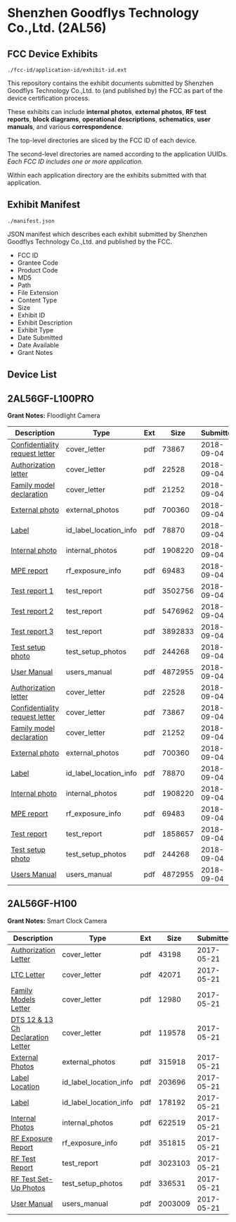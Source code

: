 # Shenzhen Goodflys Technology Co.,Ltd. (2AL56)
## FCC Device Exhibits

```
./fcc-id/application-id/exhibit-id.ext
```

This repository contains the exhibit documents submitted by Shenzhen Goodflys Technology Co.,Ltd. to (and published by) the FCC as part of the device certification process.

These exhibits can include **internal photos**, **external photos**, **RF test reports**, **block diagrams**, **operational descriptions**, **schematics**, **user manuals**, and various **correspondence**.

The top-level directories are sliced by the FCC ID of each device.

The second-level directories are named according to the application UUIDs. *Each FCC ID includes one or more application.*

Within each application directory are the exhibits submitted with that application. 

## Exhibit Manifest

```
./manifest.json
```

JSON manifest which describes each exhibit submitted by Shenzhen Goodflys Technology Co.,Ltd. and published by the FCC.

- FCC ID
- Grantee Code
- Product Code
- MD5
- Path
- File Extension
- Content Type
- Size
- Exhibit ID
- Exhibit Description
- Exhibit Type
- Date Submitted
- Date Available
- Grant Notes

## Device List
## 2AL56GF-L100PRO
**Grant Notes:** Floodlight Camera

| Description | Type | Ext | Size | Submitted | Available |
| ----------- | ---- | --- | ---- | --------- | --------- |
| [Confidentiality request letter](2AL56GF-L100PRO/a99132a3984015d0338d18af74725a97/3990208.pdf) | cover_letter | pdf | 73867 | 2018-09-04 | 2018-09-04 |
| [Authorization letter](2AL56GF-L100PRO/a99132a3984015d0338d18af74725a97/3990209.pdf) | cover_letter | pdf | 22528 | 2018-09-04 | 2018-09-04 |
| [Family model declaration](2AL56GF-L100PRO/a99132a3984015d0338d18af74725a97/3990210.pdf) | cover_letter | pdf | 21252 | 2018-09-04 | 2018-09-04 |
| [External photo](2AL56GF-L100PRO/a99132a3984015d0338d18af74725a97/3990205.pdf) | external_photos | pdf | 700360 | 2018-09-04 | 2018-09-04 |
| [Label](2AL56GF-L100PRO/a99132a3984015d0338d18af74725a97/3990212.pdf) | id_label_location_info | pdf | 78870 | 2018-09-04 | 2018-09-04 |
| [Internal photo](2AL56GF-L100PRO/a99132a3984015d0338d18af74725a97/3990206.pdf) | internal_photos | pdf | 1908220 | 2018-09-04 | 2018-09-04 |
| [MPE report](2AL56GF-L100PRO/a99132a3984015d0338d18af74725a97/3990213.pdf) | rf_exposure_info | pdf | 69483 | 2018-09-04 | 2018-09-04 |
| [Test report 1](2AL56GF-L100PRO/a99132a3984015d0338d18af74725a97/3990214.pdf) | test_report | pdf | 3502756 | 2018-09-04 | 2018-09-04 |
| [Test report 2](2AL56GF-L100PRO/a99132a3984015d0338d18af74725a97/3990215.pdf) | test_report | pdf | 5476962 | 2018-09-04 | 2018-09-04 |
| [Test report 3](2AL56GF-L100PRO/a99132a3984015d0338d18af74725a97/3990216.pdf) | test_report | pdf | 3892833 | 2018-09-04 | 2018-09-04 |
| [Test setup photo](2AL56GF-L100PRO/a99132a3984015d0338d18af74725a97/3990207.pdf) | test_setup_photos | pdf | 244268 | 2018-09-04 | 2018-09-04 |
| [User Manual](2AL56GF-L100PRO/a99132a3984015d0338d18af74725a97/3990211.pdf) | users_manual | pdf | 4872955 | 2018-09-04 | 2018-09-04 |
| [Authorization letter](2AL56GF-L100PRO/fd06909516c7b4fe70de139b0abb321b/3990209.pdf) | cover_letter | pdf | 22528 | 2018-09-04 | 2018-09-04 |
| [Confidentiality request letter](2AL56GF-L100PRO/fd06909516c7b4fe70de139b0abb321b/3990208.pdf) | cover_letter | pdf | 73867 | 2018-09-04 | 2018-09-04 |
| [Family model declaration](2AL56GF-L100PRO/fd06909516c7b4fe70de139b0abb321b/3990210.pdf) | cover_letter | pdf | 21252 | 2018-09-04 | 2018-09-04 |
| [External photo](2AL56GF-L100PRO/fd06909516c7b4fe70de139b0abb321b/3990205.pdf) | external_photos | pdf | 700360 | 2018-09-04 | 2018-09-04 |
| [Label](2AL56GF-L100PRO/fd06909516c7b4fe70de139b0abb321b/3990212.pdf) | id_label_location_info | pdf | 78870 | 2018-09-04 | 2018-09-04 |
| [Internal photo](2AL56GF-L100PRO/fd06909516c7b4fe70de139b0abb321b/3990206.pdf) | internal_photos | pdf | 1908220 | 2018-09-04 | 2018-09-04 |
| [MPE report](2AL56GF-L100PRO/fd06909516c7b4fe70de139b0abb321b/3990213.pdf) | rf_exposure_info | pdf | 69483 | 2018-09-04 | 2018-09-04 |
| [Test report](2AL56GF-L100PRO/fd06909516c7b4fe70de139b0abb321b/3990254.pdf) | test_report | pdf | 1858657 | 2018-09-04 | 2018-09-04 |
| [Test setup photo](2AL56GF-L100PRO/fd06909516c7b4fe70de139b0abb321b/3990207.pdf) | test_setup_photos | pdf | 244268 | 2018-09-04 | 2018-09-04 |
| [Users Manual](2AL56GF-L100PRO/fd06909516c7b4fe70de139b0abb321b/3990211.pdf) | users_manual | pdf | 4872955 | 2018-09-04 | 2018-09-04 |
## 2AL56GF-H100
**Grant Notes:** Smart Clock Camera

| Description | Type | Ext | Size | Submitted | Available |
| ----------- | ---- | --- | ---- | --------- | --------- |
| [Authorization Letter](2AL56GF-H100/4a986e82fc59ae41bf2963e1701d1ca7/3398585.pdf) | cover_letter | pdf | 43198 | 2017-05-21 | 2017-05-21 |
| [LTC Letter](2AL56GF-H100/4a986e82fc59ae41bf2963e1701d1ca7/3398586.pdf) | cover_letter | pdf | 42071 | 2017-05-21 | 2017-05-21 |
| [Family Models Letter](2AL56GF-H100/4a986e82fc59ae41bf2963e1701d1ca7/3398587.pdf) | cover_letter | pdf | 12980 | 2017-05-21 | 2017-05-21 |
| [DTS 12 & 13 Ch Declaration Letter](2AL56GF-H100/4a986e82fc59ae41bf2963e1701d1ca7/3398588.pdf) | cover_letter | pdf | 119578 | 2017-05-21 | 2017-05-21 |
| [External Photos](2AL56GF-H100/4a986e82fc59ae41bf2963e1701d1ca7/3398589.pdf) | external_photos | pdf | 315918 | 2017-05-21 | 2017-05-21 |
| [Label Location](2AL56GF-H100/4a986e82fc59ae41bf2963e1701d1ca7/3398590.pdf) | id_label_location_info | pdf | 203696 | 2017-05-21 | 2017-05-21 |
| [Label](2AL56GF-H100/4a986e82fc59ae41bf2963e1701d1ca7/3398591.pdf) | id_label_location_info | pdf | 178192 | 2017-05-21 | 2017-05-21 |
| [Internal Photos](2AL56GF-H100/4a986e82fc59ae41bf2963e1701d1ca7/3398592.pdf) | internal_photos | pdf | 622519 | 2017-05-21 | 2017-05-21 |
| [RF Exposure Report](2AL56GF-H100/4a986e82fc59ae41bf2963e1701d1ca7/3398595.pdf) | rf_exposure_info | pdf | 351815 | 2017-05-21 | 2017-05-21 |
| [RF Test Report](2AL56GF-H100/4a986e82fc59ae41bf2963e1701d1ca7/3398597.pdf) | test_report | pdf | 3023103 | 2017-05-21 | 2017-05-21 |
| [RF Test Set-Up Photos](2AL56GF-H100/4a986e82fc59ae41bf2963e1701d1ca7/3398598.pdf) | test_setup_photos | pdf | 336531 | 2017-05-21 | 2017-05-21 |
| [User Manual](2AL56GF-H100/4a986e82fc59ae41bf2963e1701d1ca7/3398596.pdf) | users_manual | pdf | 2003009 | 2017-05-21 | 2017-05-21 |

